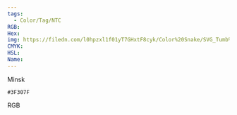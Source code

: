 ```yaml
---
tags:
  - Color/Tag/NTC
RGB:
Hex:
img: https://filedn.com/l0hpzxl1f01yT7GHxtF8cyk/Color%20Snake/SVG_Tumb%20Mass%20No%20Name/3F307F.svg
CMYK:
HSL:
Name:
---
```

Minsk
```palette
#3F307F
```
RGB
